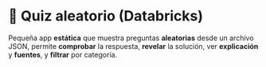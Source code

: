 # 🧪 Quiz aleatorio (Databricks)

Pequeña app **estática** que muestra preguntas **aleatorias** desde un archivo JSON, permite **comprobar** la respuesta, **revelar** la solución, ver **explicación** y **fuentes**, y **filtrar** por categoría.
